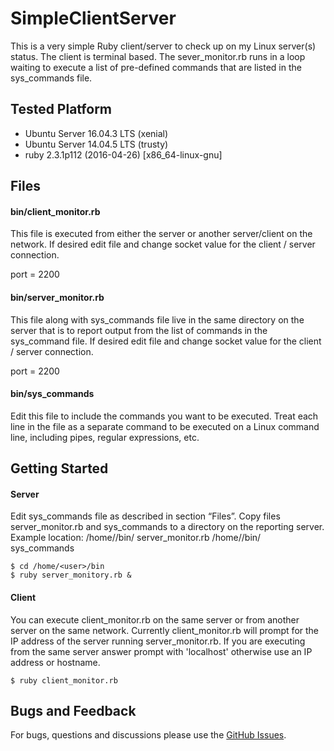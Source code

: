 # SimpleClientServer

This is a very simple Ruby client/server to check up on my Linux server(s) status. The client is terminal based. The sever_monitor.rb runs in a loop waiting to execute a list of pre-defined commands that are listed in the sys_commands file.  

## Tested Platform

* Ubuntu Server 16.04.3 LTS (xenial)
* Ubuntu Server 14.04.5 LTS (trusty)
* ruby 2.3.1p112 (2016-04-26) [x86_64-linux-gnu]

## Files

#### bin/client_monitor.rb

This file is executed from either the server or another server/client on the network. If desired edit file and change socket value for the client / server connection.

port = 2200
      
#### bin/server_monitor.rb

This file along with sys_commands file live in the same directory on the server that is to report output from the list of     commands in the sys_command file. If desired edit file and change socket value for the client / server connection.

port = 2200
	
#### bin/sys_commands

Edit this file to include the commands you want to be executed. Treat each line in the file as a separate command to be executed on a Linux command line, including pipes, regular expressions, etc.

## Getting Started
#### Server

Edit sys_commands file as described in section “Files”. Copy files server_monitor.rb and sys_commands to a directory on the reporting server.
Example location:
/home/<user>/bin/ server_monitor.rb
/home/<user>/bin/ sys_commands
			
	$ cd /home/<user>/bin
	$ ruby server_monitory.rb &

#### Client

You can execute client_monitor.rb on the same server or from another server on the same network.  Currently client_monitor.rb will prompt for the IP address of the server running server_monitor.rb.  If you are executing from the same server answer prompt with 'localhost' otherwise use an IP address or hostname.
	
  	$ ruby client_monitor.rb

## Bugs and Feedback

For bugs, questions and discussions please use the [GitHub Issues](https://github.com/jdoid/SimpleClientServer/issues).
